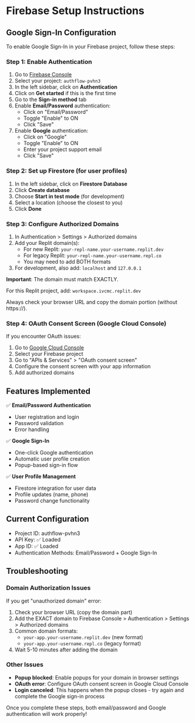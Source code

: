 # Firebase Setup Instructions

## Google Sign-In Configuration

To enable Google Sign-In in your Firebase project, follow these steps:

### Step 1: Enable Authentication
1. Go to [Firebase Console](https://console.firebase.google.com/)
2. Select your project: `authflow-pvhn3`
3. In the left sidebar, click on **Authentication**
4. Click on **Get started** if this is the first time
5. Go to the **Sign-in method** tab
6. Enable **Email/Password** authentication:
   - Click on "Email/Password"
   - Toggle "Enable" to ON
   - Click "Save"
7. Enable **Google** authentication:
   - Click on "Google"
   - Toggle "Enable" to ON
   - Enter your project support email
   - Click "Save"

### Step 2: Set up Firestore (for user profiles)
1. In the left sidebar, click on **Firestore Database**
2. Click **Create database**
3. Choose **Start in test mode** (for development)
4. Select a location (choose the closest to you)
5. Click **Done**

### Step 3: Configure Authorized Domains
1. In Authentication > Settings > Authorized domains
2. Add your Replit domain(s):
   - For new Replit: `your-repl-name.your-username.replit.dev`
   - For legacy Replit: `your-repl-name.your-username.repl.co`
   - You may need to add BOTH formats
3. For development, also add: `localhost` and `127.0.0.1`

**Important**: The domain must match EXACTLY. 

For this Replit project, add: `workspace.ivcmc.replit.dev`

Always check your browser URL and copy the domain portion (without https://).

### Step 4: OAuth Consent Screen (Google Cloud Console)
If you encounter OAuth issues:
1. Go to [Google Cloud Console](https://console.cloud.google.com/)
2. Select your Firebase project
3. Go to "APIs & Services" > "OAuth consent screen"
4. Configure the consent screen with your app information
5. Add authorized domains

## Features Implemented
✅ **Email/Password Authentication**
- User registration and login
- Password validation
- Error handling

✅ **Google Sign-In**
- One-click Google authentication
- Automatic user profile creation
- Popup-based sign-in flow

✅ **User Profile Management**
- Firestore integration for user data
- Profile updates (name, phone)
- Password change functionality

## Current Configuration
- Project ID: authflow-pvhn3
- API Key: ✅ Loaded
- App ID: ✅ Loaded
- Authentication Methods: Email/Password + Google Sign-In

## Troubleshooting

### Domain Authorization Issues
If you get "unauthorized domain" error:
1. Check your browser URL (copy the domain part)
2. Add the EXACT domain to Firebase Console > Authentication > Settings > Authorized domains
3. Common domain formats:
   - `your-app.your-username.replit.dev` (new format)
   - `your-app.your-username.repl.co` (legacy format)
4. Wait 5-10 minutes after adding the domain

### Other Issues
- **Popup blocked**: Enable popups for your domain in browser settings
- **OAuth error**: Configure OAuth consent screen in Google Cloud Console
- **Login canceled**: This happens when the popup closes - try again and complete the Google sign-in process

Once you complete these steps, both email/password and Google authentication will work properly!